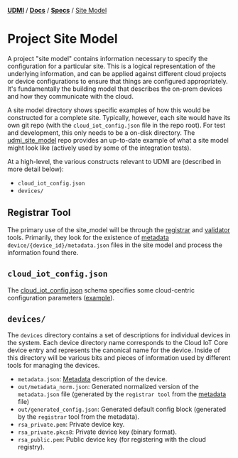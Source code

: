 [**UDMI**](../../) / [**Docs**](../) / [**Specs**](./) / [Site Model](#)

# Project Site Model

A project "site model" contains information necessary to specify the configuration for
a particular site. This is a logical representation of the underlying information, and can be
applied against different cloud projects or device configurations to ensure that things are
configured appropriately. It's fundamentally the building model that describes the on-prem
devices and how they communicate with the cloud.

A site model directory shows specific examples of how this would be constructed for a complete
site. Typically, however, each site would have its own git repo (with the `cloud_iot_config.json`
file in the repo root). For test and development, this only needs to be a on-disk directory.
The [udmi_site_model](https://github.com/faucetsdn/udmi_site_model) repo
provides an up-to-date example of what a site model might look like (actively used by some
of the integration tests).

At a high-level, the various constructs relevant to UDMI are (described in more detail below):
* `cloud_iot_config.json`
* `devices/`

## Registrar Tool

The primary use of the site_model will be through the [registrar](../tools/registrar.md) and
[validator](../tools/validator.md) tools. Primarily, they look for the existence of [metadata](metadata.md)
`device/{device_id}/metadata.json` files in the site model and process the information found there.

## `cloud_iot_config.json`

The [cloud_iot_config.json](../../schema/configuration_execution.json) schema specifies some cloud-centric
configuration parameters ([example](../../tests/configuration_execution.tests/cloud_iot_config.json)).

## `devices/`

The `devices` directory contains a set of descriptions for individual devices in the system. Each
device directory name corresponds to the Cloud IoT Core device entry and represents the canonical
name for the device. Inside of this directory will be various bits and pieces of information used
by different tools for managing the devices.

* `metadata.json`: [Metadata](metadata.md) description of the device.
* `out/metadata_norm.json`: Generated normalized version of the `metadata.json` file (generated by the `registrar tool` from the [metadata](metadata.md) file)
* `out/generated_config.json`: Generated default config block (generated by the `registrar` tool from the metadata).
* `rsa_private.pem`: Private device key.
* `rsa_private.pkcs8`: Private device key (binary format).
* `rsa_public.pem`: Public device key (for registering with the cloud registry).
